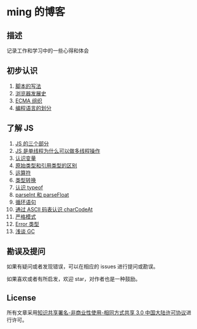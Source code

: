 # ming 的博客

## 描述

记录工作和学习中的一些心得和体会

## 初步认识

1. [脚本的写法](https://github.com/lxmob/blog/issues/2)
2. [浏览器发展史](https://github.com/lxmob/blog/issues/3)
3. [ECMA 组织](https://github.com/lxmob/blog/issues/4)
4. [编程语言的划分](https://github.com/lxmob/blog/issues/5)

## 了解 JS

1. [JS 的三个部分](https://github.com/lxmob/blog/issues/6)
2. [JS 是单线程为什么可以做多线程操作](https://github.com/lxmob/blog/issues/7)
3. [认识变量](https://github.com/lxmob/blog/issues/8)
4. [原始类型和引用类型的区别](https://github.com/lxmob/blog/issues/9)
5. [运算符](https://github.com/lxmob/blog/issues/10)
6. [类型转换](https://github.com/lxmob/blog/issues/11)
7. [认识 typeof](https://github.com/lxmob/blog/issues/12)
8. [parseInt 和 parseFloat](https://github.com/lxmob/blog/issues/13)
9. [循环语句](https://github.com/lxmob/blog/issues/14)
10. [通过 ASCII 码表认识 charCodeAt](https://github.com/lxmob/blog/issues/15)
11. [严格模式](https://github.com/lxmob/blog/issues/16)
12. [Error 类型](https://github.com/lxmob/blog/issues/17)
13. [浅谈 GC](https://github.com/lxmob/blog/issues/18)

## 勘误及提问

如果有疑问或者发现错误，可以在相应的 issues 进行提问或勘误。

如果喜欢或者有所启发，欢迎 star，对作者也是一种鼓励。

## License

所有文章采用[知识共享署名-非商业性使用-相同方式共享 3.0 中国大陆许可协议](http://creativecommons.org/licenses/by-nc-sa/3.0/cn/)进行许可。